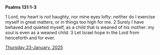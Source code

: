 **Psalms 131:1-3**

1 Lord, my heart is not haughty, nor mine eyes lofty: neither do I exercise myself in great matters, or in things too high for me. 2 Surely I have behaved and quieted myself, as a child that is weaned of his mother: my soul is even as a weaned child. 3 Let Israel hope in the Lord from henceforth and for ever. 

[Thursday 23-January, 2025](https://getbible.life/kjv/Psalms/131/1-3)
